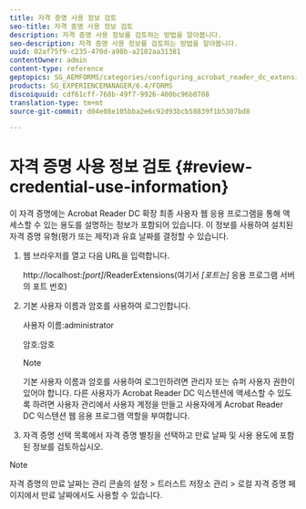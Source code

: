 ```yaml
---
title: 자격 증명 사용 정보 검토
seo-title: 자격 증명 사용 정보 검토
description: 자격 증명 사용 정보를 검토하는 방법을 알아봅니다.
seo-description: 자격 증명 사용 정보를 검토하는 방법을 알아봅니다.
uuid: 02af75f9-c235-470d-a98b-a2102aa31381
contentOwner: admin
content-type: reference
geptopics: SG_AEMFORMS/categories/configuring_acrobat_reader_dc_extensions
products: SG_EXPERIENCEMANAGER/6.4/FORMS
discoiquuid: cdf61cff-768b-49f7-9926-400bc96b0708
translation-type: tm+mt
source-git-commit: d04e08e105bba2e6c92d93bcb58839f1b5307bd8

---
```



# 자격 증명 사용 정보 검토 {#review-credential-use-information}

이 자격 증명에는 Acrobat Reader DC 확장 최종 사용자 웹 응용 프로그램을 통해 액세스할 수 있는 용도를 설명하는 정보가 포함되어 있습니다. 이 정보를 사용하여 설치된 자격 증명 유형(평가 또는 제작)과 유효 날짜를 결정할 수 있습니다.

1. 웹 브라우저를 열고 다음 URL을 입력합니다.

   http://localhost:*[port]*/ReaderExtensions(여기서 *[포트는]* 응용 프로그램 서버의 포트 번호)

1. 기본 사용자 이름과 암호를 사용하여 로그인합니다.

   사용자 이름:administrator

   암호:암호

   >[!NOTE]
   >
   >기본 사용자 이름과 암호를 사용하여 로그인하려면 관리자 또는 슈퍼 사용자 권한이 있어야 합니다. 다른 사용자가 Acrobat Reader DC 익스텐션에 액세스할 수 있도록 하려면 사용자 관리에서 사용자 계정을 만들고 사용자에게 Acrobat Reader DC 익스텐션 웹 응용 프로그램 역할을 부여합니다.

1. 자격 증명 선택 목록에서 자격 증명 별칭을 선택하고 만료 날짜 및 사용 용도에 포함된 정보를 검토하십시오.

>[!NOTE]
>
>자격 증명의 만료 날짜는 관리 콘솔의 설정 > 트러스트 저장소 관리 > 로컬 자격 증명 페이지에서 만료 날짜에서도 사용할 수 있습니다.

